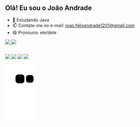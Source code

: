 ## Olá! Eu sou o João Andrade

- 🌱 Estudando Java
- 📫 Contate-me no e-mail: joao.felixandrade1201@gmail.com
- 😄 Pronouns: ele/dele

<div>
  <a href="">
  <img height="180em" src="https://github-readme-stats.vercel.app/api?username=andradeJVF&show_icons=true&theme=dark&include_all_commits=true&count_private=true"/>
  <img height="180em" src="https://github-readme-stats.vercel.app/api/top-langs/?username=andradeJVF&layout=compact&langs_count=16&theme=dark"/>
</div>
  
  ##
  
 <div>
   <a href="https://www.linkedin.com/in/jo%C3%A3o-andrade-580270217/" target="_blank"><img src="https://img.shields.io/badge/-LinkedIn-%230077B5?style=for-the-badge&logo=linkedin&logoColor=white" target="_blank"></a>
   <a href = "mailto:joao.felixandrade1201@gmail.com"><img src="https://img.shields.io/badge/-Gmail-%23333?style=for-the-badge&logo=gmail&logoColor=white" target="_blank"></a>
   <a href="" target="_blank"><img src="https://img.shields.io/badge/Discord-7289DA?style=for-the-badge&logo=discord&logoColor=white" target="_blank"></a>
  <a href="https://www.instagram.com/andrade__jv/" target="_blank"><img src="https://img.shields.io/badge/-Instagram-%23E4405F?style=for-the-badge&logo=instagram&logoColor=white" target="_blank"></a>
  </div>

  ![Snake animation](https://github.com/andradeJVF/andradeJVF/blob/output/github-contribution-grid-snake.svg)
